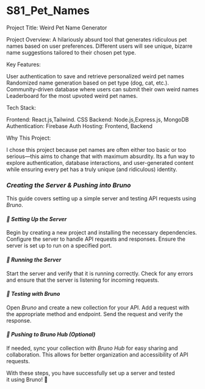 # S81_Pet_Names

Project Title: Weird Pet Name Generator

Project Overview: A hilariously absurd tool that generates ridiculous pet names based on user preferences.
 Different users will see unique, bizarre name suggestions tailored to their chosen pet type.

Key Features:

User authentication to save and retrieve personalized weird pet names Randomized name generation based on pet type (dog, cat, etc.).
 Community-driven database where users can submit their own weird names Leaderboard for the most upvoted weird pet names.

Tech Stack:

Frontend: React.js,Tailwind.
CSS Backend: Node.js,Express.js, MongoDB
Authentication: Firebase Auth 
Hosting: Frontend, Backend

Why This Project:

 I chose this project because pet names are often either too basic or too serious—this aims to change that with maximum absurdity.
Its a fun way to explore authentication, database interactions, and user-generated content while ensuring every pet has a truly unique (and ridiculous) identity.

  ### *Creating the Server & Pushing into Bruno*  

This guide covers setting up a simple server and testing API requests using *Bruno*.  

#### *⿡ Setting Up the Server*  
Begin by creating a new project and installing the necessary dependencies. Configure the server to handle API requests and responses. Ensure the server is set up to run on a specified port.  

#### *⿢ Running the Server*  
Start the server and verify that it is running correctly. Check for any errors and ensure that the server is listening for incoming requests.  

#### *⿣ Testing with Bruno*  
Open *Bruno* and create a new collection for your API. Add a request with the appropriate method and endpoint. Send the request and verify the response.  

#### *⿤ Pushing to Bruno Hub (Optional)*  
If needed, sync your collection with *Bruno Hub* for easy sharing and collaboration. This allows for better organization and accessibility of API requests.  

With these steps, you have successfully set up a server and tested it using Bruno! 🚀


